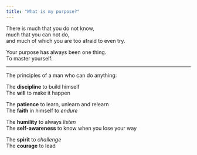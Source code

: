 ```yaml
---
title: "What is my purpose?"
---
```


There is much that you do not know,<br/>
much that you can not do,<br/>
and much of which you are too afraid to even try.<br/>

Your purpose has always been one thing. <br/>
To master yourself. 

---

The principles of a man who can do anything:

The **discipline** to build himself <br/>
The **will** to make it happen

The **patience** to learn, unlearn and relearn <br/>
The **faith** in himself to *endure* 

The **humility** to always *listen* <br/>
The **self-awareness** to know when you lose your way

The **spirit** to *challenge* <br/>
The **courage** to lead
